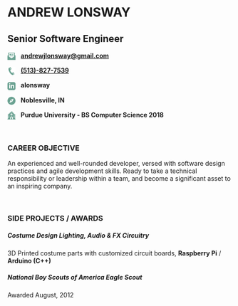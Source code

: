 # ANDREW LONSWAY

## Senior Software Engineer

<img src="icons/email.svg" alt="email" width="18" height="18" style="vertical-align:middle" /> &nbsp; **andrewjlonsway@gmail.com**

<img src="icons/phone.svg" alt="phone" width="18" height="18" style="vertical-align:middle" /> &nbsp; **[(513)-827-7539](tel:5138277539)**

<img src="icons/linkedin.svg" alt="linkedin" width="18" height="18" style="vertical-align:middle" /> &nbsp; **alonsway**

<img src="icons/compass.svg" alt="location" width="18" height="18" style="vertical-align:middle" /> &nbsp; **Noblesville, IN**

<img src="icons/college.svg" alt="education" width="18" height="18" style="vertical-align:middle" /> &nbsp; **Purdue University - BS Computer Science 2018**

</br>

### CAREER OBJECTIVE
An experienced and well-rounded developer, versed with software design practices and agile development skills. Ready to take a technical responsibility or leadership within a team, and become a significant asset to an inspiring company. 

</br>

### SIDE PROJECTS / AWARDS
##### Costume Design Lighting, Audio & FX Circuitry
3D Printed costume parts with customized circuit boards, **Raspberry Pi** / **Arduino (C++)**

##### National Boy Scouts of America Eagle Scout
Awarded August, 2012

